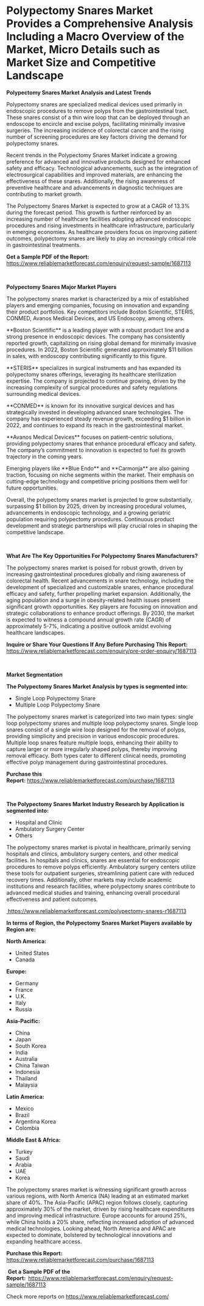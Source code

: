 <p><h1>Polypectomy Snares Market Provides a Comprehensive Analysis Including a Macro Overview of the Market, Micro Details such as Market Size and Competitive Landscape</h1></p><p><strong>Polypectomy Snares Market Analysis and Latest Trends</strong></p>
<p><p>Polypectomy snares are specialized medical devices used primarily in endoscopic procedures to remove polyps from the gastrointestinal tract. These snares consist of a thin wire loop that can be deployed through an endoscope to encircle and excise polyps, facilitating minimally invasive surgeries. The increasing incidence of colorectal cancer and the rising number of screening procedures are key factors driving the demand for polypectomy snares. </p><p>Recent trends in the Polypectomy Snares Market indicate a growing preference for advanced and innovative products designed for enhanced safety and efficacy. Technological advancements, such as the integration of electrosurgical capabilities and improved materials, are enhancing the effectiveness of these snares. Additionally, the rising awareness of preventive healthcare and advancements in diagnostic techniques are contributing to market growth.</p><p>The Polypectomy Snares Market is expected to grow at a CAGR of 13.3% during the forecast period. This growth is further reinforced by an increasing number of healthcare facilities adopting advanced endoscopic procedures and rising investments in healthcare infrastructure, particularly in emerging economies. As healthcare providers focus on improving patient outcomes, polypectomy snares are likely to play an increasingly critical role in gastrointestinal treatments.</p></p>
<p><strong>Get a Sample PDF of the Report:&nbsp;</strong> <a href="https://www.reliablemarketforecast.com/enquiry/request-sample/1687113?utm_campaign=2755&utm_medium=2&utm_source=Github&utm_content=ia&utm_term=03032025&utm_id=polypectomy-snares">https://www.reliablemarketforecast.com/enquiry/request-sample/1687113</a></p>
<p>&nbsp;</p>
<p><strong>Polypectomy Snares Major Market Players</strong></p>
<p><p>The polypectomy snares market is characterized by a mix of established players and emerging companies, focusing on innovation and expanding their product portfolios. Key competitors include Boston Scientific, STERIS, CONMED, Avanos Medical Devices, and US Endoscopy, among others.</p><p>**Boston Scientific** is a leading player with a robust product line and a strong presence in endoscopic devices. The company has consistently reported growth, capitalizing on rising global demand for minimally invasive procedures. In 2022, Boston Scientific generated approximately $11 billion in sales, with endoscopy contributing significantly to this figure.</p><p>**STERIS** specializes in surgical instruments and has expanded its polypectomy snares offerings, leveraging its healthcare sterilization expertise. The company is projected to continue growing, driven by the increasing complexity of surgical procedures and safety regulations surrounding medical devices.</p><p>**CONMED** is known for its innovative surgical devices and has strategically invested in developing advanced snare technologies. The company has experienced steady revenue growth, exceeding $1 billion in 2022, and continues to expand its reach in the gastrointestinal market.</p><p>**Avanos Medical Devices** focuses on patient-centric solutions, providing polypectomy snares that enhance procedural efficacy and safety. The company’s commitment to innovation is expected to fuel its growth trajectory in the coming years.</p><p>Emerging players like **Blue Endo** and **Carmonja** are also gaining traction, focusing on niche segments within the market. Their emphasis on cutting-edge technology and competitive pricing positions them well for future opportunities.</p><p>Overall, the polypectomy snares market is projected to grow substantially, surpassing $1 billion by 2025, driven by increasing procedural volumes, advancements in endoscopic technology, and a growing geriatric population requiring polypectomy procedures. Continuous product development and strategic partnerships will play crucial roles in shaping the competitive landscape.</p></p>
<p>&nbsp;</p>
<p><strong>What Are The Key Opportunities For Polypectomy Snares Manufacturers?</strong></p>
<p><p>The polypectomy snares market is poised for robust growth, driven by increasing gastrointestinal procedures globally and rising awareness of colorectal health. Recent advancements in snare technology, including the development of specialized and customizable snares, enhance procedural efficacy and safety, further propelling market expansion. Additionally, the aging population and a surge in obesity-related health issues present significant growth opportunities. Key players are focusing on innovation and strategic collaborations to enhance product offerings. By 2030, the market is expected to witness a compound annual growth rate (CAGR) of approximately 5-7%, indicating a positive outlook amidst evolving healthcare landscapes.</p></p>
<p><strong>Inquire or Share Your Questions If Any Before Purchasing This Report:</strong> <a href="https://www.reliablemarketforecast.com/enquiry/pre-order-enquiry/1687113?utm_campaign=2755&utm_medium=2&utm_source=Github&utm_content=ia&utm_term=03032025&utm_id=polypectomy-snares">https://www.reliablemarketforecast.com/enquiry/pre-order-enquiry/1687113</a></p>
<p>&nbsp;</p>
<p><strong>Market Segmentation</strong></p>
<p><strong>The Polypectomy Snares Market Analysis by types is segmented into:</strong></p>
<p><ul><li>Single Loop Polypectomy Snare</li><li>Multiple Loop Polypectomy Snare</li></ul></p>
<p><p>The polypectomy snares market is categorized into two main types: single loop polypectomy snares and multiple loop polypectomy snares. Single loop snares consist of a single wire loop designed for the removal of polyps, providing simplicity and precision in various endoscopic procedures. Multiple loop snares feature multiple loops, enhancing their ability to capture larger or more irregularly shaped polyps, thereby improving removal efficacy. Both types cater to different clinical needs, promoting effective polyp management during gastrointestinal procedures.</p></p>
<p><strong>Purchase this Report:&nbsp;</strong><a href="https://www.reliablemarketforecast.com/purchase/1687113?utm_campaign=2755&utm_medium=2&utm_source=Github&utm_content=ia&utm_term=03032025&utm_id=polypectomy-snares">https://www.reliablemarketforecast.com/purchase/1687113</a></p>
<p>&nbsp;</p>
<p><strong>The Polypectomy Snares Market Industry Research by Application is segmented into:</strong></p>
<p><ul><li>Hospital and Clinic</li><li>Ambulatory Surgery Center</li><li>Others</li></ul></p>
<p><p>The polypectomy snares market is pivotal in healthcare, primarily serving hospitals and clinics, ambulatory surgery centers, and other medical facilities. In hospitals and clinics, snares are essential for endoscopic procedures to remove polyps efficiently. Ambulatory surgery centers utilize these tools for outpatient surgeries, streamlining patient care with reduced recovery times. Additionally, other markets may include academic institutions and research facilities, where polypectomy snares contribute to advanced medical studies and training, enhancing overall procedural effectiveness and patient outcomes.</p></p>
<p><a href="https://www.reliablemarketforecast.com/polypectomy-snares-r1687113?utm_campaign=2755&utm_medium=2&utm_source=Github&utm_content=ia&utm_term=03032025&utm_id=polypectomy-snares">&nbsp;https://www.reliablemarketforecast.com/polypectomy-snares-r1687113</a></p>
<p><strong>In terms of Region, the Polypectomy Snares Market Players available by Region are:</strong></p>
<p>
    <p> <strong> North America: </strong>
        <ul>
            <li>United States</li>
            <li>Canada</li>
        </ul>
        </p> 
    <p> <strong> Europe: </strong>
        <ul>
            <li>Germany</li>
            <li>France</li>
            <li>U.K.</li>
            <li>Italy</li>
            <li>Russia</li>
        </ul>
        </p> 
    <p> <strong> Asia-Pacific: </strong>
        <ul>
            <li>China</li>
            <li>Japan</li>
            <li>South Korea</li>
            <li>India</li>
            <li>Australia</li>
            <li>China Taiwan</li>
            <li>Indonesia</li>
            <li>Thailand</li>
            <li>Malaysia</li>
        </ul>
        </p> 
    <p> <strong> Latin America: </strong>
        <ul>
            <li>Mexico</li>
            <li>Brazil</li>
            <li>Argentina Korea</li>
            <li>Colombia</li>
        </ul>
        </p> 
    <p> <strong> Middle East & Africa: </strong>
        <ul>
            <li>Turkey</li>
            <li>Saudi</li>
            <li>Arabia</li>
            <li>UAE</li>
            <li>Korea</li>
        </ul>
    </p>
    </p>
<p><p>The polypectomy snares market is witnessing significant growth across various regions, with North America (NA) leading at an estimated market share of 40%. The Asia-Pacific (APAC) region follows closely, capturing approximately 30% of the market, driven by rising healthcare expenditures and improving medical infrastructure. Europe accounts for around 25%, while China holds a 20% share, reflecting increased adoption of advanced medical technologies. Looking ahead, North America and APAC are expected to dominate, bolstered by technological innovations and expanding healthcare access.</p></p>
<p><strong>Purchase this Report: </strong><a href="https://www.reliablemarketforecast.com/purchase/1687113?utm_campaign=2755&utm_medium=2&utm_source=Github&utm_content=ia&utm_term=03032025&utm_id=polypectomy-snares">https://www.reliablemarketforecast.com/purchase/1687113</a></p>
<p>&nbsp;<strong>Get a Sample PDF of the Report:&nbsp;&nbsp;</strong><a href="https://www.reliablemarketforecast.com/enquiry/request-sample/1687113?utm_campaign=2755&utm_medium=2&utm_source=Github&utm_content=ia&utm_term=03032025&utm_id=polypectomy-snares">https://www.reliablemarketforecast.com/enquiry/request-sample/1687113</a></p>
<p><strong></strong></p>
<p>Check more reports on <a href="https://www.reliablemarketforecast.com/?utm_campaign=2755&utm_medium=2&utm_source=Github&utm_content=ia&utm_term=03032025&utm_id=polypectomy-snares">https://www.reliablemarketforecast.com/</a></p>
